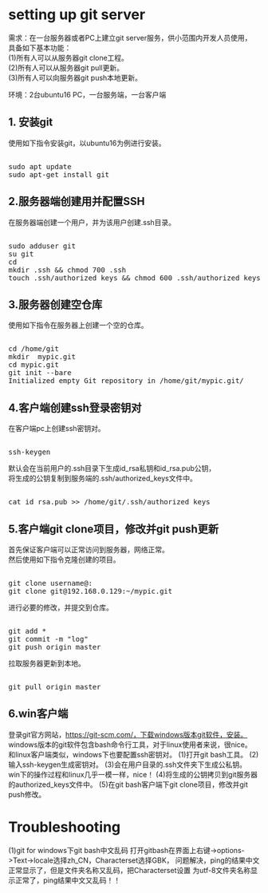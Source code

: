 # setting up git server    
    
需求：在一台服务器或者PC上建立git server服务，供小范围内开发人员使用，    
具备如下基本功能：    
(1)所有人可以从服务器git clone工程。    
(2)所有人可以从服务器git pull更新。    
(3)所有人可以向服务器git push本地更新。    
    
环境：2台ubuntu16 PC，一台服务端，一台客户端    
    
## 1. 安装git    
使用如下指令安装git，以ubuntu16为例进行安装。    
<pre>    
sudo apt update    
sudo apt-get install git    
</pre>    
    
## 2.服务器端创建用并配置SSH    
在服务器端创建一个用户，并为该用户创建.ssh目录。    
<pre>    
sudo adduser git    
su git    
cd    
mkdir .ssh && chmod 700 .ssh    
touch .ssh/authorized_keys && chmod 600 .ssh/authorized_keys    
</pre>    
    
## 3.服务器创建空仓库    
使用如下指令在服务器上创建一个空的仓库。    
<pre>    
cd /home/git    
mkdir  mypic.git    
cd mypic.git    
git init --bare    
Initialized empty Git repository in /home/git/mypic.git/    
</pre>    
    
## 4.客户端创建ssh登录密钥对    
在客户端pc上创建ssh密钥对。    
<pre>    
ssh-keygen    
</pre>    
默认会在当前用户的.ssh目录下生成id_rsa私钥和id_rsa.pub公钥，    
将生成的公钥复制到服务端的.ssh/authorized_keys文件中。    
<pre>    
cat id_rsa.pub >> /home/git/.ssh/authorized_keys    
</pre>    
    
## 5.客户端git clone项目，修改并git push更新    
首先保证客户端可以正常访问到服务器，网络正常。    
然后使用如下指令克隆创建的项目。    
<pre>    
git clone username@<ip>:<dir+pro_name>    
git clone git@192.168.0.129:~/mypic.git    
</pre>    
进行必要的修改，并提交到仓库。    
<pre>    
git add *    
git commit -m "log"    
git push origin master    
</pre>    
拉取服务器更新到本地。  
<pre>  
git pull origin master  
</pre>  

## 6.win客户端
登录git官方网站，https://git-scm.com/，下载windows版本git软件，安装。
windows版本的git软件包含bash命令行工具，对于linux使用者来说，很nice。
和linux客户端类似，windows下也要配置ssh密钥对。
(1)打开git bash工具。
(2)输入ssh-keygen生成密钥对。
(3)会在用户目录的.ssh文件夹下生成公私钥。
win下的操作过程和linux几乎一模一样，nice！
(4)将生成的公钥拷贝到git服务器的authorized_keys文件中。
(5)在git bash客户端下git clone项目，修改并git push修改。

# Troubleshooting
(1)git for windows下git bash中文乱码
打开gitbash在界面上右键->options->Text->locale选择zh_CN，Characterset选择GBK，
问题解决，ping的结果中文正常显示了，但是文件夹名称又乱码，把Characterset设置
为utf-8文件夹名称显示正常了，ping结果中文又乱码！！
